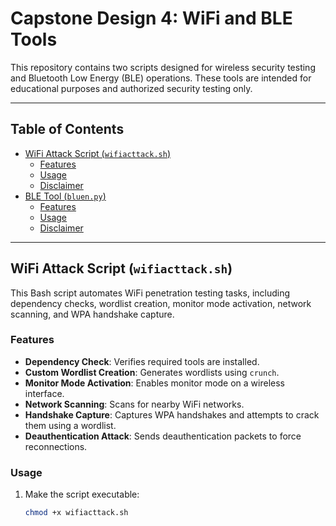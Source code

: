 # Capstone Design 4: WiFi and BLE Tools

This repository contains two scripts designed for wireless security testing and Bluetooth Low Energy (BLE) operations. These tools are intended for educational purposes and authorized security testing only.

---

## Table of Contents

- [WiFi Attack Script (`wifiacttack.sh`)](#wifi-attack-script-wifiacttacksh)
  - [Features](#features)
  - [Usage](#usage)
  - [Disclaimer](#disclaimer)
- [BLE Tool (`bluen.py`)](#ble-tool-bluenpy)
  - [Features](#features-1)
  - [Usage](#usage-1)
  - [Disclaimer](#disclaimer-1)

---

## WiFi Attack Script (`wifiacttack.sh`)

This Bash script automates WiFi penetration testing tasks, including dependency checks, wordlist creation, monitor mode activation, network scanning, and WPA handshake capture.

### Features

- **Dependency Check**: Verifies required tools are installed.
- **Custom Wordlist Creation**: Generates wordlists using `crunch`.
- **Monitor Mode Activation**: Enables monitor mode on a wireless interface.
- **Network Scanning**: Scans for nearby WiFi networks.
- **Handshake Capture**: Captures WPA handshakes and attempts to crack them using a wordlist.
- **Deauthentication Attack**: Sends deauthentication packets to force reconnections.

### Usage

1. Make the script executable:
   ```bash
   chmod +x wifiacttack.sh